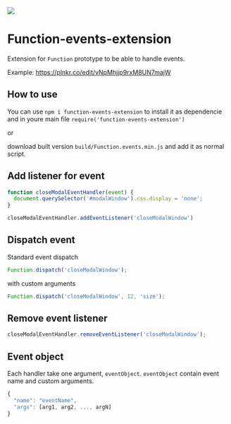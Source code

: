 <img src="https://travis-ci.org/Alcadur/Function-events-extension.svg?branch=master">

# Function-events-extension
Extension for `Function` prototype to be able to handle events.

Example: https://plnkr.co/edit/vNpMhjjp9rxM8UN7majW

## How to use
You can use `npm i function-events-extension` to install it as dependencie and
in youre main file `require('function-events-extension')`

or

download built version `build/Function.events.min.js` and 
add it as normal script.

## Add listener for event
```javascript
function closeModalEventHandler(event) {
  document.querySelector('#modalWindow').css.display = 'none';
}

closeModalEventHandler.addEventListener('closeModalWindow')
```

## Dispatch event
Standard event dispatch
```javascript
Function.dispatch('closeModalWindow');
```

with custom arguments
```javascript
Function.dispatch('closeModalWindow', 12, 'size');
```

## Remove event listener
```javascript
closeModalEventHandler.removeEventListener('closeModalWindow');
```

## Event object
Each handler take one argument, `eventObject`.
`eventObject` contain event name and custom arguments.
```javascript
{
  "name": "eventName",
  "args": [arg1, arg2, ..., argN]
}
```
